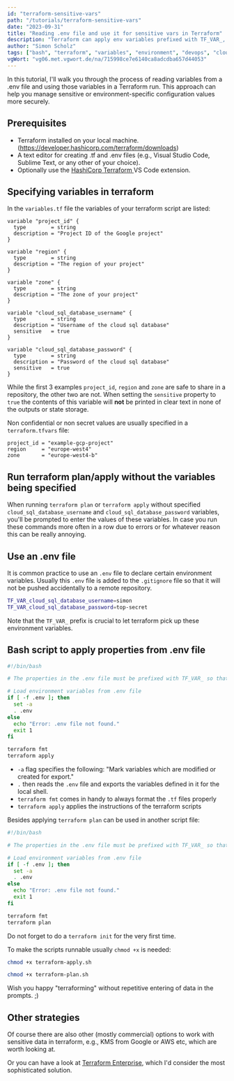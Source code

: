 ```yaml
---
id: "terraform-sensitive-vars"
path: "/tutorials/terraform-sensitive-vars"
date: "2023-09-31"
title: "Reading .env file and use it for sensitive vars in Terraform"
description: "Terraform can apply env variables prefixed with TF_VAR_, so a bash script reading a .env file is helpful to provide sensitive data"
author: "Simon Scholz"
tags: ["bash", "terraform", "variables", "environment", "devops", "cloud"]
vgWort: "vg06.met.vgwort.de/na/715998ce7e6140ca8adcdba657d44053"
---
```


In this tutorial, I'll walk you through the process of reading variables from a .env file and using those variables in a Terraform run. This approach can help you manage sensitive or environment-specific configuration values more securely.

## Prerequisites

- Terraform installed on your local machine. (https://developer.hashicorp.com/terraform/downloads)
- A text editor for creating .tf and .env files (e.g., Visual Studio Code, Sublime Text, or any other of your choice).
- Optionally use the [HashiCorp Terraform
](https://marketplace.visualstudio.com/items?itemName=HashiCorp.terraform) VS Code extension.

## Specifying variables in terraform

In the `variables.tf` file the variables of your terraform script are listed:

```hcl [variables.tf]
variable "project_id" {
  type        = string
  description = "Project ID of the Google project"
}

variable "region" {
  type        = string
  description = "The region of your project"
}

variable "zone" {
  type        = string
  description = "The zone of your project"
}

variable "cloud_sql_database_username" {
  type        = string
  description = "Username of the cloud sql database"
  sensitive   = true
}

variable "cloud_sql_database_password" {
  type        = string
  description = "Password of the cloud sql database"
  sensitive   = true
}
```

While the first 3 examples `project_id`, `region` and `zone` are safe to share in a repository, the other two are not.
When setting the `sensitive` property to `true` the contents of this variable will **not** be printed in clear text in none of the outputs or state storage.

Non confidential or non secret values are usually specified in a `terraform.tfvars` file:

```hcl [terraform.tfvars]
project_id = "example-gcp-project"
region     = "europe-west4"
zone       = "europe-west4-b"
```

## Run terraform plan/apply without the variables being specified

When running `terraform plan` or `terraform apply` without specified `cloud_sql_database_username` and `cloud_sql_database_password` variables,
you'll be prompted to enter the values of these variables.
In case you run these commands more often in a row due to errors or for whatever reason this can be really annoying.

## Use an .env file

It is common practice to use an `.env` file to declare certain environment variables.
Usually this `.env` file is added to the `.gitignore` file so that it will not be pushed accidentally to a remote repository.

```bash [.env]
TF_VAR_cloud_sql_database_username=simon
TF_VAR_cloud_sql_database_password=top-secret
```

Note that the `TF_VAR_` prefix is crucial to let terraform pick up these environment variables.

## Bash script to apply properties from .env file

```bash [terraform-apply.sh]
#!/bin/bash

# The properties in the .env file must be prefixed with TF_VAR_ so that Terraform picks them up.

# Load environment variables from .env file
if [ -f .env ]; then
  set -a
  . .env
else
  echo "Error: .env file not found."
  exit 1
fi

terraform fmt
terraform apply
```

- `-a` flag specifies the following: "Mark variables which are modified or created for export."
- `.` then reads the `.env` file and exports the variables defined in it for the local shell.
- `terraform fmt` comes in handy to always format the `.tf` files properly
- `terraform apply` applies the instructions of the terraform scripts

Besides applying `terraform plan` can be used in another script file:

```bash [terraform-plan.sh]
#!/bin/bash

# The properties in the .env file must be prefixed with TF_VAR_ so that Terraform picks them up.

# Load environment variables from .env file
if [ -f .env ]; then
  set -a
  . .env
else
  echo "Error: .env file not found."
  exit 1
fi

terraform fmt
terraform plan
```

Do not forget to do a `terraform init` for the very first time.

To make the scripts runnable usually `chmod +x` is needed:

```bash
chmod +x terraform-apply.sh

chmod +x terraform-plan.sh
```

Wish you happy "terraforming" without repetitive entering of data in the prompts. ;)

## Other strategies

Of course there are also other (mostly commercial) options to work with sensitive data in terraform, e.g., KMS from Google or AWS etc, which are worth looking at.

Or you can have a look at [Terraform Enterprise](https://developer.hashicorp.com/terraform/enterprise), which I'd consider the most sophisticated solution.
